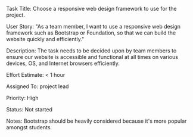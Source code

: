 Task Title: Choose a responsive web design framework to use for the project.

User Story: "As a team member, I want to use a responsive web design framework such as Bootstrap or Foundation, so that we can build the website quickly and efficiently."

Description: The task needs to be decided upon by team members to ensure our website is accessible and functional at all times on various devices, OS, and Internet browsers efficiently.

Effort Estimate: < 1 hour

Assigned To: project lead

Priority: High

Status: Not started

Notes: Bootstrap should be heavily considered because it's more popular amongst students.